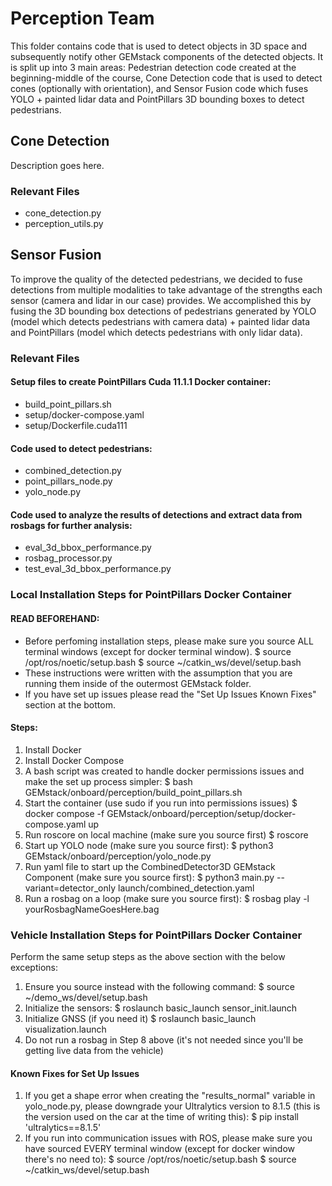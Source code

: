# Perception Team
This folder contains code that is used to detect objects in 3D space and subsequently notify other GEMstack components of the detected objects. It is split up into 3 main areas: Pedestrian detection code created at the beginning-middle of the course, Cone Detection code that is used to detect cones (optionally with orientation), and Sensor Fusion code which fuses YOLO + painted lidar data and PointPillars 3D bounding boxes to detect pedestrians.

## Cone Detection
Description goes here.

### Relevant Files
- cone_detection.py
- perception_utils.py


## Sensor Fusion
To improve the quality of the detected pedestrians, we decided to fuse detections from multiple modalities to take advantage of the strengths each sensor (camera and lidar in our case) provides. We accomplished this by fusing the 3D bounding box detections of pedestrians generated by YOLO (model which detects pedestrians with camera data) + painted lidar data and PointPillars (model which detects pedestrians with only lidar data). 

### Relevant Files
#### Setup files to create PointPillars Cuda 11.1.1 Docker container:
- build_point_pillars.sh
- setup/docker-compose.yaml
- setup/Dockerfile.cuda111

#### Code used to detect pedestrians:
- combined_detection.py
- point_pillars_node.py
- yolo_node.py

#### Code used to analyze the results of detections and extract data from rosbags for further analysis:
- eval_3d_bbox_performance.py
- rosbag_processor.py
- test_eval_3d_bbox_performance.py

### Local Installation Steps for PointPillars Docker Container
#### READ BEFOREHAND: 
- Before perfoming installation steps, please make sure you source ALL terminal windows (except for docker terminal window). 
$ source /opt/ros/noetic/setup.bash
$ source ~/catkin_ws/devel/setup.bash
- These instructions were written with the assumption that you are running them inside of the outermost GEMstack folder.
- If you have set up issues please read the "Set Up Issues Known Fixes" section at the bottom.

#### Steps:
1. Install Docker
2. Install Docker Compose
3. A bash script was created to handle docker permissions issues and make the set up process simpler:
$ bash GEMstack/onboard/perception/build_point_pillars.sh
4. Start the container (use sudo if you run into permissions issues)
$ docker compose -f GEMstack/onboard/perception/setup/docker-compose.yaml up
5. Run roscore on local machine (make sure you source first)
$ roscore
6. Start up YOLO node (make sure you source first):
$ python3 GEMstack/onboard/perception/yolo_node.py
7. Run yaml file to start up the CombinedDetector3D GEMstack Component (make sure you source first):
$ python3 main.py --variant=detector_only launch/combined_detection.yaml
8. Run a rosbag on a loop (make sure you source first):
$ rosbag play -l yourRosbagNameGoesHere.bag 

### Vehicle Installation Steps for PointPillars Docker Container
Perform the same setup steps as the above section with the below exceptions:
1. Ensure you source instead with the following command:
$ source ~/demo_ws/devel/setup.bash 
2. Initialize the sensors:
$ roslaunch basic_launch sensor_init.launch
3. Initialize GNSS (if you need it)
$ roslaunch basic_launch visualization.launch
4. Do not run a rosbag in Step 8 above (it's not needed since you'll be getting live data from the vehicle)

#### Known Fixes for Set Up Issues
1. If you get a shape error when creating the "results_normal" variable in yolo_node.py, please downgrade your Ultralytics version to 8.1.5 (this is the version used on the car at the time of writing this):
$ pip install 'ultralytics==8.1.5'
2. If you run into communication issues with ROS, please make sure you have sourced EVERY terminal window (except for docker window there's no need to): 
$ source /opt/ros/noetic/setup.bash
$ source ~/catkin_ws/devel/setup.bash